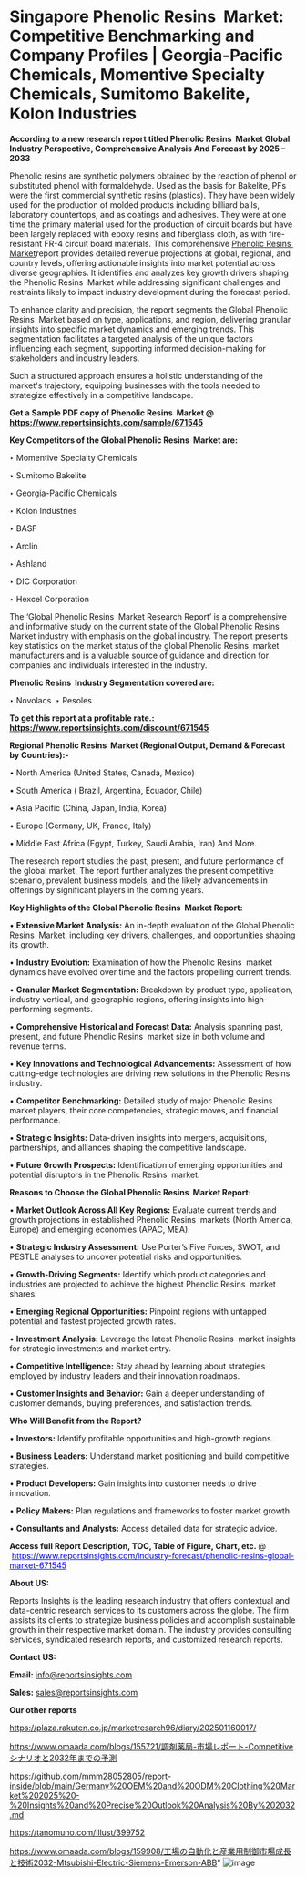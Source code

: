 # Singapore Phenolic Resins  Market: Competitive Benchmarking and Company Profiles | Georgia-Pacific Chemicals, Momentive Specialty Chemicals, Sumitomo Bakelite, Kolon Industries

<strong>According to a new research report titled Phenolic Resins  Market Global Industry Perspective, Comprehensive Analysis And Forecast by 2025 – 2033</strong>

Phenolic resins are synthetic polymers obtained by the reaction of phenol or substituted phenol with formaldehyde. Used as the basis for Bakelite, PFs were the first commercial synthetic resins (plastics). They have been widely used for the production of molded products including billiard balls, laboratory countertops, and as coatings and adhesives. They were at one time the primary material used for the production of circuit boards but have been largely replaced with epoxy resins and fiberglass cloth, as with fire-resistant FR-4 circuit board materials. This comprehensive <a href=https://www.reportsinsights.com/sample/671545>Phenolic Resins  Market</a>report provides detailed revenue projections at global, regional, and country levels, offering actionable insights into market potential across diverse geographies. It identifies and analyzes key growth drivers shaping the Phenolic Resins  Market while addressing significant challenges and restraints likely to impact industry development during the forecast period.

To enhance clarity and precision, the report segments the Global Phenolic Resins  Market based on type, applications, and region, delivering granular insights into specific market dynamics and emerging trends. This segmentation facilitates a targeted analysis of the unique factors influencing each segment, supporting informed decision-making for stakeholders and industry leaders.

Such a structured approach ensures a holistic understanding of the market's trajectory, equipping businesses with the tools needed to strategize effectively in a competitive landscape.

<strong>Get a Sample PDF copy of Phenolic Resins  Market </strong><strong>@<a href=https://www.reportsinsights.com/sample/671545 style=color:#0000ff;> https://www.reportsinsights.com/sample/671545</a></strong></font>

<strong>Key Competitors of the Global Phenolic Resins  Market are:</strong>

‣ Momentive Specialty Chemicals

‣ Sumitomo Bakelite

‣ Georgia-Pacific Chemicals

‣ Kolon Industries

‣ BASF

‣ Arclin

‣ Ashland

‣ DIC Corporation

‣ Hexcel Corporation

The ‘Global Phenolic Resins  Market Research Report’ is a comprehensive and informative study on the current state of the Global Phenolic Resins  Market industry with emphasis on the global industry. The report presents key statistics on the market status of the global Phenolic Resins  market manufacturers and is a valuable source of guidance and direction for companies and individuals interested in the industry.

<strong>Phenolic Resins  Industry Segmentation covered are:</strong>

‣ Novolacs 
‣ Resoles

<strong>To get this report at a profitable rate.: <a href=https://www.reportsinsights.com/discount/671545 style=color:#0000ff;>https://www.reportsinsights.com/discount/671545</a></strong></font>

<strong>Regional Phenolic Resins  Market (Regional Output, Demand &amp; Forecast by Countries):-</strong>

• North America (United States, Canada, Mexico)

• South America ( Brazil, Argentina, Ecuador, Chile)

• Asia Pacific (China, Japan, India, Korea)

• Europe (Germany, UK, France, Italy)

• Middle East Africa (Egypt, Turkey, Saudi Arabia, Iran) And More.

The research report studies the past, present, and future performance of the global market. The report further analyzes the present competitive scenario, prevalent business models, and the likely advancements in offerings by significant players in the coming years.

<strong>Key Highlights of the Global Phenolic Resins  Market Report:</strong>

• <strong>Extensive Market Analysis:</strong> An in-depth evaluation of the Global Phenolic Resins  Market, including key drivers, challenges, and opportunities shaping its growth.

• <strong>Industry Evolution:</strong> Examination of how the Phenolic Resins  market dynamics have evolved over time and the factors propelling current trends.

• <strong>Granular Market Segmentation:</strong> Breakdown by product type, application, industry vertical, and geographic regions, offering insights into high-performing segments.

• <strong>Comprehensive Historical and Forecast Data:</strong> Analysis spanning past, present, and future Phenolic Resins  market size in both volume and revenue terms.

• <strong>Key Innovations and Technological Advancements:</strong> Assessment of how cutting-edge technologies are driving new solutions in the Phenolic Resins  industry.

• <strong>Competitor Benchmarking:</strong> Detailed study of major Phenolic Resins  market players, their core competencies, strategic moves, and financial performance.

• <strong>Strategic Insights:</strong> Data-driven insights into mergers, acquisitions, partnerships, and alliances shaping the competitive landscape.

• <strong>Future Growth Prospects:</strong> Identification of emerging opportunities and potential disruptors in the Phenolic Resins  market.

<strong>Reasons to Choose the Global Phenolic Resins  Market Report:</strong>

• <strong>Market Outlook Across All Key Regions:</strong> Evaluate current trends and growth projections in established Phenolic Resins  markets (North America, Europe) and emerging economies (APAC, MEA).

• <strong>Strategic Industry Assessment:</strong> Use Porter’s Five Forces, SWOT, and PESTLE analyses to uncover potential risks and opportunities.

• <strong>Growth-Driving Segments:</strong> Identify which product categories and industries are projected to achieve the highest Phenolic Resins  market shares.

• <strong>Emerging Regional Opportunities:</strong> Pinpoint regions with untapped potential and fastest projected growth rates.

• <strong>Investment Analysis:</strong> Leverage the latest Phenolic Resins  market insights for strategic investments and market entry.

• <strong>Competitive Intelligence:</strong> Stay ahead by learning about strategies employed by industry leaders and their innovation roadmaps.

• <strong>Customer Insights and Behavior:</strong> Gain a deeper understanding of customer demands, buying preferences, and satisfaction trends.

<strong>Who Will Benefit from the Report?</strong>

• <strong>Investors:</strong> Identify profitable opportunities and high-growth regions.

• <strong>Business Leaders:</strong> Understand market positioning and build competitive strategies.

• <strong>Product Developers:</strong> Gain insights into customer needs to drive innovation.

• <strong>Policy Makers:</strong> Plan regulations and frameworks to foster market growth.

• <strong>Consultants and Analysts:</strong> Access detailed data for strategic advice.
</ul>
<strong>Access full Report Description, TOC, Table of Figure, Chart, etc. </strong>@  <a href=https://www.reportsinsights.com/industry-forecast/phenolic-resins-global-market-671545 style=color:#0000ff;>https://www.reportsinsights.com/industry-forecast/phenolic-resins-global-market-671545</a></font>

<strong><strong>About US</strong>:</strong>

Reports Insights is the leading research industry that offers contextual and data-centric research services to its customers across the globe. The firm assists its clients to strategize business policies and accomplish sustainable growth in their respective market domain. The industry provides consulting services, syndicated research reports, and customized research reports.

<strong>Contact US:</strong>

<p class=""""><b>Email:</b> <a href=mailto:info@reportsinsights.com>info@reportsinsights.com</a></p>
<p class=""""><b>Sales:</b> <a href=mailto:sales@reportsinsights.com>sales@reportsinsights.com</a></p>

<strong>Our other reports</strong>

<a href=https://plaza.rakuten.co.jp/marketresarch96/diary/202501160017/>https://plaza.rakuten.co.jp/marketresarch96/diary/202501160017/</a>

<a href=https://www.omaada.com/blogs/155721/調剤薬局-市場レポート-Competitiveシナリオと2032年までの予測>https://www.omaada.com/blogs/155721/調剤薬局-市場レポート-Competitiveシナリオと2032年までの予測</a>

<a href=https://github.com/mmm28052805/report-inside/blob/main/Germany%20OEM%20and%20ODM%20Clothing%20Market%202025%20-%20Insights%20and%20Precise%20Outlook%20Analysis%20By%202032.md>https://github.com/mmm28052805/report-inside/blob/main/Germany%20OEM%20and%20ODM%20Clothing%20Market%202025%20-%20Insights%20and%20Precise%20Outlook%20Analysis%20By%202032.md</a>

<a href=https://tanomuno.com/illust/399752>https://tanomuno.com/illust/399752</a>

<a href=https://www.omaada.com/blogs/159908/工場の自動化と産業用制御市場成長と技術2032-Mtsubishi-Electric-Siemens-Emerson-ABB>https://www.omaada.com/blogs/159908/工場の自動化と産業用制御市場成長と技術2032-Mtsubishi-Electric-Siemens-Emerson-ABB</a>"
![image](https://github.com/user-attachments/assets/1b3f61a7-7d5d-42c4-b1eb-63be785a10c0)
